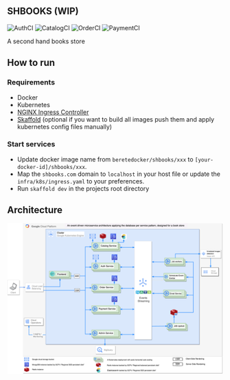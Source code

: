 ## SHBOOKS (WIP)
![AuthCI](https://github.com/sitatec/SH-Books/actions/workflows/auth-ci.yml/badge.svg) 
![CatalogCI](https://github.com/sitatec/SH-Books/actions/workflows/catalog-ci.yaml/badge.svg) 
![OrderCI](https://github.com/sitatec/SH-Books/actions/workflows/order-ci.yaml/badge.svg) 
![PaymentCI](https://github.com/sitatec/SH-Books/actions/workflows/payment-ci.yaml/badge.svg) 

A second hand books store

## How to run

### Requirements
- Docker
- Kubernetes
- [NGINX Ingress Controller](https://kubernetes.github.io/ingress-nginx/deploy/)
- [Skaffold](https://skaffold.dev/docs/install/#standalone-binary) (optional if you want to build all images push them and apply kubernetes config files  manually)

### Start services
- Update docker image name from `beretedocker/shbooks/xxx` to `[your-docker-id]/shbooks/xxx`.
- Map the `shbooks.com` domain to `localhost` in your host file or update the `infra/k8s/ingress.yaml` to your preferences.
- Run `skaffold dev` in the projects root directory

## Architecture

![SHBOOKS architecture diagram](https://raw.githubusercontent.com/sitatec/SH-Books/master/docs/diagrams/system-architecture-v2.png)
